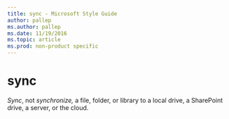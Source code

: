 ```yaml
---
title: sync - Microsoft Style Guide
author: pallep
ms.author: pallep
ms.date: 11/19/2016
ms.topic: article
ms.prod: non-product specific
---
```


# sync

*Sync*, not *synchronize,* a file, folder, or library to a local drive, a SharePoint drive, a server, or the cloud. 
